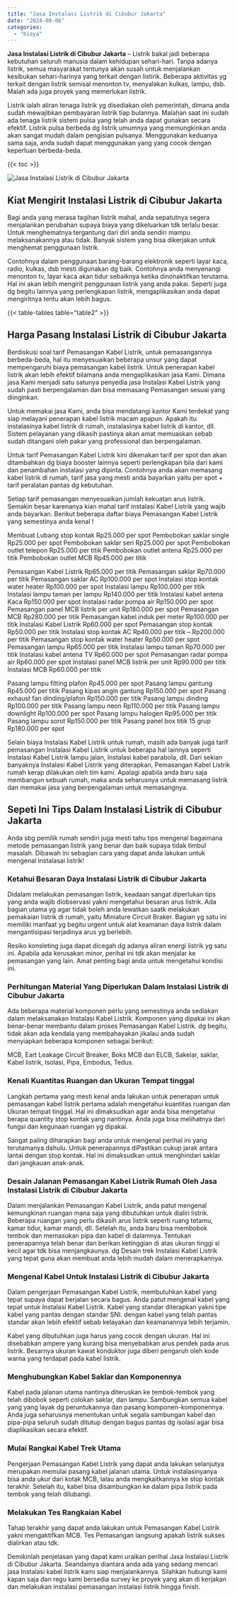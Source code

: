 ```yaml
---
title: "Jasa Instalasi Listrik di Cibubur Jakarta"
date: "2024-08-06"
categories: 
  - "biaya"
---
```


**Jasa Instalasi Listrik di Cibubur Jakarta** – Listrik bakal jadi beberapa kebutuhan seluruh manusia dalam kehidupan sehari-hari. Tanpa adanya listrik, semua masyarakat tentunya akan susah untuk menjalankan kesibukan sehari-harinya yang terkait dengan listirik. Beberapa aktivitas yg terkait dengan listrik semisal menonton tv, menyalakan kulkas, lampu, dsb. Malah ada juga proyek yang memerlukan listrik.

Listrik ialah aliran tenaga listrik yg disediakan oleh pemerintah, dimana anda sudah mewajibkan pembayaran listrik tiap bulannya. Malahan saat ini sudah ada tenaga listrik sistem pulsa yang telah anda dapat gunakan secara efektif. Listrik pulsa berbeda dg listrik umumnya yang memungkinkan anda akan sangat mudah dalam pengisian pulsanya. Menggunakan keduanya sama saja, anda sudah dapat menggunakan yang yang cocok dengan keperluan berbeda-beda.

{{< toc >}}

![Jasa Instalasi Listrik di Cibubur Jakarta](/images/instalasi-listrik-murah21.png)

## Kiat Mengirit Instalasi Listrik di Cibubur Jakarta

Bagi anda yang merasa tagihan listrik mahal, anda sepatutnya segera menjalankan perubahan supaya biaya yang dikeluarkan tdk terlalu besar. Untuk menghematnya tergantung dari diri anda sendiri mampu melaksanakannya atau tidak. Banyak sistem yang bisa dikerjakan untuk menghemat penggunaan listrik.

Contohnya dalam penggunaan barang-barang elektronik seperti layar kaca, radio, kulkas, dsb mesti digunakan dg baik. Contohnya anda menyenangi menonton tv, layar kaca akan tidur sebaiknya ketika dinonaktifkan terutama. Hal ini akan lebih mengirit penggunaan listrik yang anda pakai. Seperti juga dg begitu lainnya yang perlengkapan listrik, mengaplikasikan anda dapat mengiritnya tentu akan lebih bagus.

{{< table-tables table="table2" >}}

## Harga Pasang Instalasi Listrik di Cibubur Jakarta

Berdiskusi soal tarif Pemasangan Kabel Listrik, untuk pemasangannya berbeda-beda, hal itu menyesuaikan beberapa unsur yang dapat mempengaruhi biaya pemasangan kabel listrik. Untuk penerapan kabel listrik akan lebih efektif bilamana anda mengaplikasikan jasa Kami. Dimana jasa Kami menjadi satu satunya penyedia jasa Instalasi Kabel Listrik yang sudah pasti berpengalaman dan bisa memasang Pemasangan sesuai yang diinginkan.

Untuk memakai jasa Kami, anda bisa mendatangi kantor Kami terdekat yang siap melayani penerapan kabel listrik macam apapun. Apakah itu instalasinya kabel listrik di rumah, instalasinya kabel listrik di kantor, dll. Sistem pelayanan yang dikasih pastinya akan amat memuaskan sebab sudah ditangani oleh pakar yang professional dan berpengalaman.

Untuk tarif Pemasangan Kabel Listrik kini dikenakan tarif per spot dan akan ditambahkan dg biaya booster lainnya seperti perlengkapan bila dari kami dan penambahan instalasi yang dipinta. Contohnya anda akan memasang kabel listrik di rumah, tarif jasa yang mesti anda bayarkan yaitu per spot + tarif peralatan pantas dg kebutuhan.

Setiap tarif pemasangan menyesuaikan jumlah kekuatan arus listrik. Semakin besar karenanya kian mahal tarif instalasi Kabel Listrik yang wajib anda bayarkan. Berikut beberapa daftar biaya Pemasangan Kabel Listrik yang semestinya anda kenal !

Membuat Lubang stop kontak Rp25.000 per spot Pembobokan saklar single Rp25.000 per spot Pembobokan saklar seri Rp25.000 per spot Pembobokan outlet telepon Rp25.000 per titik Pembobokan outlet antena Rp25.000 per titik Pembobokan outlet MCB Rp45.000 per titik

Pemasangan Kabel Listrik Rp65.000 per titik Pemasangan saklar Rp70.000 per titik Pemasangan saklar AC Rp100.000 per spot Instalasi stop kontak water heater Rp100.000 per spot Instalasi lampu Rp100.000 per titik Instalasi lampu taman per lampu Rp140.000 per titik Instalasi kabel antena Kaca Rp150.000 per spot Instalasi radar pompa air Rp150.000 per spot Pemasangan panel MCB listrik per unit Rp180.000 per spot Pemasangan MCB Rp280.000 per titik Pemasangan kabel induk per meter Rp100.000 per titik Instalasi Kabel Listrik Rp60.000 per spot Pemasangan stop kontak Rp50.000 per titik Instalasi stop kontak AC Rp40.000 per titik – Rp200.000 per titik Pemasangan stop kontak water heater Rp50.000 per spot Pemasangan lampu Rp65.000 per titik Instalasi lampu taman Rp70.000 per titik Instalasi kabel antena TV Rp60.000 per spot Pemasangan radar pompa air Rp60.000 per spot Instalasi panel MCB listrik per unit Rp90.000 per titik Instalasi MCB Rp60.000 per titik

Pasang lampu fitting plafon Rp45.000 per spot Pasang lampu gantung Rp45.000 per titik Pasang kipas angin gantung Rp150.000 per spot Pasang exhaust fan dinding/plafon Rp150.000 per titik Pasang lampu dinding Rp100.000 per titik Pasang lampu neon Rp110.000 per titik Pasang lampu downlight Rp100.000 per spot Pasang lampu halogen Rp95.000 per titik Pasang lampu sorot Rp150.000 per titik Pasang panel box titik 15 grup Rp180.000 per spot

Selain biaya Instalasi Kabel Listrik untuk rumah, masih ada banyak juga tarif pemasangan Instalasi Kabel Listrik untuk beberapa hal lainnya seperti Instalasi Kabel Listrik lampu jalan, Instalasi kabel parabola, dll. Dari sekian banyaknya Instalasi Kabel Listrik yang diterapkan, Pemasangan Kabel Listrik rumah kerap dilakukan oleh tim kami. Apalagi apabila anda baru saja membangun sebuah rumah, maka anda seharusnya untuk memasang listrik dan memakai jasa yang berpengalaman untuk memasangnya.

## Sepeti Ini Tips Dalam Instalasi Listrik di Cibubur Jakarta


Anda sbg pemilik rumah sendiri juga mesti tahu tips mengenal bagaimana metode pemasangan listrik yang benar dan baik supaya tidak timbul masalah. Dibawah ini sebagian cara yang dapat anda lakukan untuk mengenal instalasai listrik!

### Ketahui Besaran Daya Instalasi Listrik di Cibubur Jakarta

Didalam melakukan pemasangan listrik, keadaan sangat diperlukan tips yang anda wajib diobservasi yakni mengetahui besaran arus listrik. Ada bagian utama yg agar tidak boleh anda lewatkan saatk melakukan pemakaian listrik di rumah, yaitu Miniature Circuit Braker. Bagian yg satu ini memiliki manfaat yg begitu urgent untuk alat keamanan daya listrik dalam mengantisipasi terjadinya arus yg berlebih.

Resiko konsleting juga dapat dicegah dg adanya aliran energi listrik yg satu ini. Apabila ada kerusakan minor, perihal ini tdk akan menjalar ke pemasangan yang lain. Amat penting bagi anda untuk mengetahui kondisi ini.

### Perhitungan Material Yang Diperlukan Dalam Instalasi Listrik di Cibubur Jakarta

Ada beberapa material komponen perlu yang semestinya anda sediakan dalam melaksanakan Instalasi Kabel Listrik. Komponen yang dipakai ini akan benar-benar membantu dalam proses Pemasangan Kabel Listrik. dg begitu, tidak akan ada kendala yang membahayakan jikalau anda sudah menyiapkan beberapa komponen sebagai berikut:

MCB, Eart Leakage Circuit Breaker, Boks MCB dan ELCB, Sakelar, saklar, Kabel listrik, Isolasi, Pipa, Embodus, Tedus.

### Kenali Kuantitas Ruangan dan Ukuran Tempat tinggal

Langkah pertama yang mesti kenal anda lakukan untuk penerapan untuk pemasangan kabel listrik pertama adalah mengetahui kuantitas ruangan dan Ukuran tempat tinggal. Hal ini dimaksudkan agar anda bisa mengetahui berapa quantity stop kontak yang nantinya. Anda juga bisa melihatnya dari fungsi dan kegunaan ruangan yg dipakai.

Sangat paling diharapkan bagi anda untuk mengenal perihal ini yang terutamanya dahulu. Untuk penerapannya diPastikan cukup jarak antara lantai dengan stop kontak. Hal ini dimaksudkan untuk menghindari saklar dari jangkauan anak-anak.

### Desain Jalanan Pemasangan Kabel Listrik Rumah Oleh Jasa Instalasi Listrik di Cibubur Jakarta

Dalam menjalankan Pemasangan Kabel Listrik, anda patut mengenal kemungkinan ruangan mana saja yang dibutuhkan untuk dialiri listrik. Beberapa ruangan yang perlu dikasih arus listrik seperti ruang tetamu, kamar tidur, kamar mandi, dll. Setelah itu, anda baru bisa membobok tembok dan memasukan pipa dan kabel di dalamnya. Tentukan penerapannya telah benar dan berikan ketinggian di atas ukuran tinggi si kecil agar tdk bisa menjangkaunya. dg Desain trek Instalasi Kabel Listrik yang tepat guna akan membuat anda lebih mudah dalam menerapkannya.

### Mengenal Kabel Untuk Instalasi Listrik di Cibubur Jakarta

Dalam pengerjaan Pemasangan Kabel Listrik, membutuhkan kabel yang tepat supaya dapat berjalan secara bagus. Anda patut mengenal kabel yang tepat untuk Instalasi Kabel Listrik. Kabel yang standar diterapkan yakni tipe kabel yang pantas dengan standar SNI. dengan kabel yang telah pantas standar akan lebih efektif sebab kelayakan dan keamanannya lebih terjamin.

Kabel yang dibutuhkan juga harus yang cocok dengan ukuran. Hal ini disebabkan ampere yang kurang bisa menyebabkan arus pendek pada arus listrik. Besarnya ukuran kawat konduktor juga diberi pengaruh oleh kode warna yang terdapat pada kabel listrik.

### Menghubungkan Kabel Saklar dan Komponennya

Kabel pada jalanan utama nantinya diteruskan ke tembok-tembok yang telah dibobok seperti colokan saklar, dan lampu. Sambungkan semua kabel yang yang layak dg peruntukannya dan pasang komponen-komponennya. Anda juga seharusnya menentukan untuk segala sambungan kabel dan pipa-pipa seluruh sudah ditutup dengan bagus pantas dg isolasi agar bisa diaplikasikan secara efektif.

### Mulai Rangkai Kabel Trek Utama

Pengerjaan Pemasangan Kabel Listrik yang dapat anda lakukan selanjutya merupakan memulai pasang kabel jalanan utama. Untuk instalasinyanya bisa anda ukur dari kotak MCB, lalau anda mengkaitkannya ke stop kontak terakhir. Setelah itu, kabel bisa disambungkan ke dalam pipa listrik pada tembok yang telah dilubangi.

### Melakukan Tes Rangkaian Kabel

Tahap terakhir yang dapat anda lakukan untuk Pemasangan Kabel Listrik yakni mengaktifkan MCB. Tes Pemasangan langsung apakah listrik sukses dialirkan atau tdk.

Demikinlah penjelasan yang dapat kami uraikan perihal Jasa Instalasi Listrik di Cibubur Jakarta. Seandainya diantara anda ada yang sedang mencari jasa Instalasi kabel listrik kami siap menjalankannya. Silahkan hubungi kami kapan saja dan regu kami bersedia survey ke proyek yang akan di kerjakan dan melakukan instalasi pemasangan instalasi listrik hingga finish.
